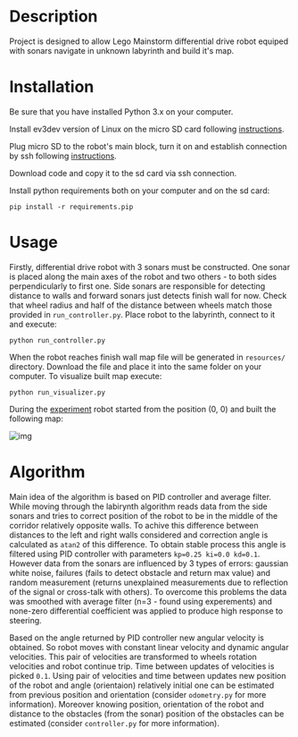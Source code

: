 # Description
Project is designed to allow Lego Mainstorm differential drive robot equiped with sonars navigate in unknown labyrinth and build it's map.

# Installation

Be sure that you have installed Python 3.x on your computer.

Install ev3dev version of Linux on the micro SD card following [instructions](http://www.ev3dev.org/docs/getting-started/#step-2-flash-the-sd-card).

Plug micro SD to the robot's main block, turn it on and establish connection by ssh following [instructions](http://www.ev3dev.org/docs/networking/).

Download code and copy it to the sd card via ssh connection.

Install python requirements both on your computer and on the sd card:

```pip install -r requirements.pip```

# Usage

Firstly, differential drive robot with 3 sonars must be constructed. One sonar is placed along the main axes of the robot and two others - to both sides 
 perpendicularly to first one. Side sonars are responsible for detecting distance to walls and forward sonars just detects finish wall for now. 
 Check that wheel radius and half of the distance between wheels match those provided in ```run_controller.py```. Place robot 
 to the labyrinth, connect to it and execute:
 
 ```python run_controller.py```
 
 When the robot reaches finish wall map file will be generated in ```resources/``` directory. Download the file and place it 
 into the same folder on your computer. To visualize built map execute:
 
 ```python run_visualizer.py```
 
During the [experiment](https://www.youtube.com/watch?v=TkHmNSkewWQ) robot started from the position (0, 0) and 
built the following map:

![img](https://s17.postimg.org/hu9f03d1r/map.png)

# Algorithm

Main idea of the algorithm is based on PID controller and average filter. While moving through the labirynth algorithm reads data from the side sonars and tries to correct position of the robot to be in the middle of the corridor relatively opposite walls. To achive this difference between distances to the left and right walls considered and correction angle is calculated as ```atan2``` of this difference. To obtain stable process this angle is filtered using PID controller with parameters ```kp=0.25 ki=0.0 kd=0.1```. However data from the sonars are influenced by 3 types of errors: gaussian white noise, failures (fails to detect obstacle and return max value) and random measurement (returns unexplained measurements due to reflection of the signal or cross-talk with others). To overcome this problems the data was smoothed with average filter (n=3 - found using experements) and none-zero differential coefficient was applied to produce high response to steering.

Based on the angle returned by PID controller new angular velocity is obtained. So robot moves with constant linear velocity and dynamic angular velocities. This pair of velocities are transformed to wheels rotation velocities and robot continue trip. Time between updates of velocities is picked ```0.1```. Using pair of velocities and time between updates new position of the robot and angle (orientaion) relatively initial one can be estimated from previous position and orientation (consider ```odometry.py``` for more information). Moreover knowing position, orientation of the robot  and distance to the obstacles (from the sonar) position of the obstacles can be estimated (consider ```controller.py``` for more information).
